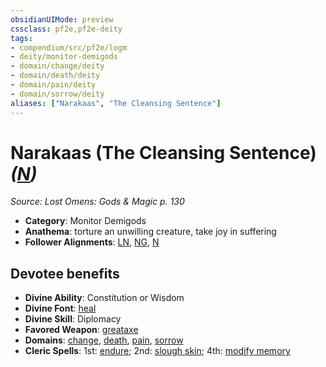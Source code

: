 ```yaml
---
obsidianUIMode: preview
cssclass: pf2e,pf2e-deity
tags:
- compendium/src/pf2e/logm
- deity/monitor-demigods
- domain/change/deity
- domain/death/deity
- domain/pain/deity
- domain/sorrow/deity
aliases: ["Narakaas", "The Cleansing Sentence"]
---
```

# Narakaas (The Cleansing Sentence) *([N](../../../rules/traits/neutral-b1.md))*  
*Source: Lost Omens: Gods & Magic p. 130*  

- **Category**: Monitor Demigods
- **Anathema**: torture an unwilling creature, take joy in suffering
- **Follower Alignments**: [LN](../../../rules/traits/lawful-neutral-b1.md), [NG](../../../rules/traits/neutral-good-b1.md), [N](../../../rules/traits/neutral-b1.md)

## Devotee benefits

- **Divine Ability**: Constitution or Wisdom
- **Divine Font**: [heal](../../spells/heal.md)
- **Divine Skill**: Diplomacy
- **Favored Weapon**: [greataxe](../../equipment/items/greataxe.md)
- **Domains**: [change](../domains.md#Change), [death](../domains.md#Death), [pain](../domains.md#Pain), [sorrow](../domains.md#Sorrow)
- **Cleric Spells**: 1st: [endure](../../spells/endure-logm.md); 2nd: [slough skin](../../spells/slough-skin-logm.md); 4th: [modify memory](../../spells/modify-memory.md)